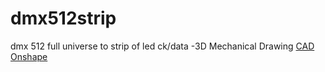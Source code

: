 # dmx512strip
dmx 512 full universe to strip of led ck/data
-3D Mechanical Drawing [CAD Onshape](https://cad.onshape.com/documents/a892e5235c28e5b91f23c98a/w/59cee21ad0e8302469423577/e/3eb1b84e49096de53ad70e65?renderMode=0&uiState=6206f696d1a1404bb5511351)
